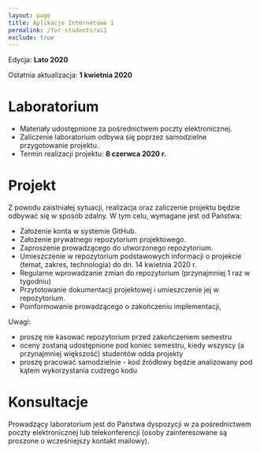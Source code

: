 ```yaml
---
layout: page
title: Aplikacje Internetowe 1
permalink: /for-students/ai1
exclude: true
---
```


Edycja: **Lato 2020**<br>

Ostatnia aktualizacja: **1 kwietnia 2020**

# Laboratorium

* Materiały udostępnione za pośrednictwem poczty elektronicznej.
* Zaliczenie laboratorium odbywa się poprzez samodzielne przygotowanie
  projektu.
* Termin realizacji projektu: **8 czerwca 2020 r.**

# Projekt

Z powodu zaistniałej sytuacji, realizacja oraz zaliczenie projektu
będzie odbywać się w sposób zdalny. W tym celu, wymagane jest od
Państwa:


* Założenie konta w systemie GitHub.
* Założenie prywatnego repozytorium projektowego.
* Zaproszenie prowadzącego do utworzonego repozytorium.
* Umieszczenie w repozytorium podstawowych informacji o projekcie
  (temat, zakres, technologia) do dn. 14 kwietnia 2020 r.
* Regularne wprowadzanie zmian do repozytorium (przynajmniej 1 raz w
  tygodniu)
* Przytotowanie dokumentacji projektowej i umieszczenie jej w
  repozytorium.
* Poinformowanie prowadzącego o zakończeniu implementacji,

Uwagi:

- proszę nie kasować repozytorium przed zakończeniem semestru
- oceny zostaną udostępnione pod koniec semestru, kiedy wszyscy (a
  przynajmniej większość) studentów odda projekty
- proszę pracować samodzielnie - kod źródłowy będzie analizowany pod
  kątem wykorzystania cudzego kodu

# Konsultacje

Prowadzący laboratorium jest do Państwa dyspozycji w za pośrednictwem
poczty elektronicznej lub telekonferencji (osoby zainteresowane są
proszone o wcześniejszy kontakt mailowy).
